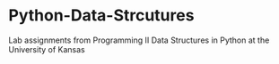 # Python-Data-Strcutures
Lab assignments from Programming II Data Structures in Python at the University of Kansas
